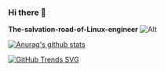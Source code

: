 ### Hi there 👋

**The-salvation-road-of-Linux-engineer**
![Alt](https://repobeats.axiom.co/api/embed/5b7bd001e11b212215df374eedcfdc3e414c4793.svg "Repobeats analytics image")

<!--
**like-ycy/like-ycy** is a ✨ _special_ ✨ repository because its `README.md` (this file) appears on your GitHub profile.

Here are some ideas to get you started:

- 🔭 I’m currently working on ...
- 🌱 I’m currently learning ...
- 👯 I’m looking to collaborate on ...
- 🤔 I’m looking for help with ...
- 💬 Ask me about ...
- 📫 How to reach me: ...
- 😄 Pronouns: ...
- ⚡ Fun fact: ...
-->
[![Anurag's github stats](https://github-readme-stats.vercel.app/api?username=like-ycy&show_icons=true)](https://github.com/anuraghazra/github-readme-stats)

[![GitHub Trends SVG](https://api.githubtrends.io/user/svg/like-ycy/repos?time_range=one_year&theme=classic)](https://githubtrends.io)
